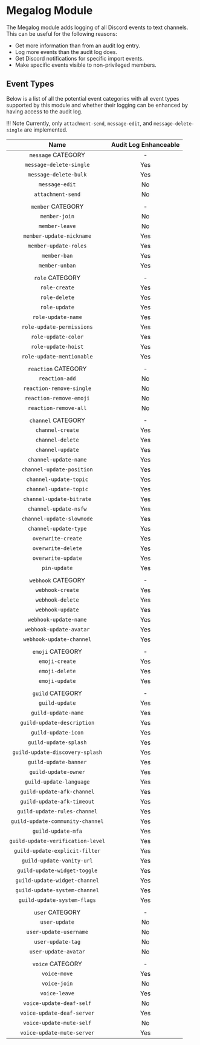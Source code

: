 # Megalog Module

The Megalog module adds logging of all Discord events to text channels. This can be useful for the following reasons:

- Get more information than from an audit log entry.
- Log more events than the audit log does.
- Get Discord notifications for specific import events.
- Make specific events visible to non-privileged members.

## Event Types

Below is a list of all the potential event categories with all event types supported by this module and whether their logging can be enhanced by having access to the audit log.

!!! Note
    Currently, only `attachment-send`, `message-edit`, and `message-delete-single` are implemented.

|               Name                | Audit Log Enhanceable |
| :-------------------------------: | :-------------------: |
|        `message` CATEGORY         |           -           |
|      `message-delete-single`      |          Yes          |
|       `message-delete-bulk`       |          Yes          |
|          `message-edit`           |          No           |
|         `attachment-send`         |          No           |
|                                   |
|         `member` CATEGORY         |           -           |
|           `member-join`           |          No           |
|          `member-leave`           |          No           |
|     `member-update-nickname`      |          Yes          |
|       `member-update-roles`       |          Yes          |
|           `member-ban`            |          Yes          |
|          `member-unban`           |          Yes          |
|                                   |
|          `role` CATEGORY          |           -           |
|           `role-create`           |          Yes          |
|           `role-delete`           |          Yes          |
|           `role-update`           |          Yes          |
|        `role-update-name`         |          Yes          |
|     `role-update-permissions`     |          Yes          |
|        `role-update-color`        |          Yes          |
|        `role-update-hoist`        |          Yes          |
|     `role-update-mentionable`     |          Yes          |
|                                   |
|        `reaction` CATEGORY        |           -           |
|          `reaction-add`           |          No           |
|     `reaction-remove-single`      |          No           |
|      `reaction-remove-emoji`      |          No           |
|       `reaction-remove-all`       |          No           |
|                                   |
|        `channel` CATEGORY         |           -           |
|         `channel-create`          |          Yes          |
|         `channel-delete`          |          Yes          |
|         `channel-update`          |          Yes          |
|       `channel-update-name`       |          Yes          |
|     `channel-update-position`     |          Yes          |
|      `channel-update-topic`       |          Yes          |
|      `channel-update-topic`       |          Yes          |
|     `channel-update-bitrate`      |          Yes          |
|       `channel-update-nsfw`       |          Yes          |
|     `channel-update-slowmode`     |          Yes          |
|       `channel-update-type`       |          Yes          |
|        `overwrite-create`         |          Yes          |
|        `overwrite-delete`         |          Yes          |
|        `overwrite-update`         |          Yes          |
|           `pin-update`            |          Yes          |
|                                   |
|        `webhook` CATEGORY         |           -           |
|         `webhook-create`          |          Yes          |
|         `webhook-delete`          |          Yes          |
|         `webhook-update`          |          Yes          |
|       `webhook-update-name`       |          Yes          |
|      `webhook-update-avatar`      |          Yes          |
|     `webhook-update-channel`      |          Yes          |
|                                   |
|         `emoji` CATEGORY          |           -           |
|          `emoji-create`           |          Yes          |
|          `emoji-delete`           |          Yes          |
|          `emoji-update`           |          Yes          |
|                                   |
|         `guild` CATEGORY          |           -           |
|          `guild-update`           |          Yes          |
|        `guild-update-name`        |          Yes          |
|    `guild-update-description`     |          Yes          |
|        `guild-update-icon`        |          Yes          |
|       `guild-update-splash`       |          Yes          |
|  `guild-update-discovery-splash`  |          Yes          |
|       `guild-update-banner`       |          Yes          |
|       `guild-update-owner`        |          Yes          |
|      `guild-update-language`      |          Yes          |
|    `guild-update-afk-channel`     |          Yes          |
|    `guild-update-afk-timeout`     |          Yes          |
|   `guild-update-rules-channel`    |          Yes          |
| `guild-update-community-channel`  |          Yes          |
|        `guild-update-mfa`         |          Yes          |
| `guild-update-verification-level` |          Yes          |
|  `guild-update-explicit-filter`   |          Yes          |
|     `guild-update-vanity-url`     |          Yes          |
|   `guild-update-widget-toggle`    |          Yes          |
|   `guild-update-widget-channel`   |          Yes          |
|   `guild-update-system-channel`   |          Yes          |
|    `guild-update-system-flags`    |          Yes          |
|                                   |
|          `user` CATEGORY          |           -           |
|           `user-update`           |          No           |
|      `user-update-username`       |          No           |
|         `user-update-tag`         |          No           |
|       `user-update-avatar`        |          No           |
|                                   |
|         `voice` CATEGORY          |           -           |
|           `voice-move`            |          Yes          |
|           `voice-join`            |          No           |
|           `voice-leave`           |          Yes          |
|     `voice-update-deaf-self`      |          No           |
|    `voice-update-deaf-server`     |          Yes          |
|     `voice-update-mute-self`      |          No           |
|    `voice-update-mute-server`     |          Yes          |
